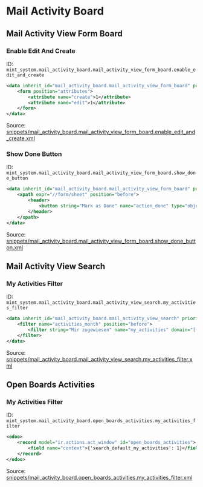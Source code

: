 # Mail Activity Board
## Mail Activity View Form Board  
### Enable Edit And Create  
ID: `mint_system.mail_activity_board.mail_activity_view_form_board.enable_edit_and_create`  
```xml
<data inherit_id="mail_activity_board.mail_activity_view_form_board" priority="50">
    <form position="attributes">
        <attribute name="create">1</attribute>
        <attribute name="edit">1</attribute>
    </form>
</data>

```
Source: [snippets/mail_activity_board.mail_activity_view_form_board.enable_edit_and_create.xml](https://github.com/Mint-System/Odoo-Build/tree/16.0/snippets/mail_activity_board.mail_activity_view_form_board.enable_edit_and_create.xml)

### Show Done Button  
ID: `mint_system.mail_activity_board.mail_activity_view_form_board.show_done_button`  
```xml
<data inherit_id="mail_activity_board.mail_activity_view_form_board" priority="50">
    <xpath expr="//form/sheet" position="before">
        <header>
            <button string="Mark as Done" name="action_done" type="object" class="btn-secondary"/>
        </header>
    </xpath>
</data>

```
Source: [snippets/mail_activity_board.mail_activity_view_form_board.show_done_button.xml](https://github.com/Mint-System/Odoo-Build/tree/16.0/snippets/mail_activity_board.mail_activity_view_form_board.show_done_button.xml)

## Mail Activity View Search  
### My Activities Filter  
ID: `mint_system.mail_activity_board.mail_activity_view_search.my_activities_filter`  
```xml
<data inherit_id="mail_activity_board.mail_activity_view_search" priority="50">
    <filter name="activities_month" position="before">
        <filter string="Mir zugewiesen" name="my_activities" domain="[('user_id', '=', uid)]"/>
    </filter>
</data>

```
Source: [snippets/mail_activity_board.mail_activity_view_search.my_activities_filter.xml](https://github.com/Mint-System/Odoo-Build/tree/16.0/snippets/mail_activity_board.mail_activity_view_search.my_activities_filter.xml)

## Open Boards Activities  
### My Activities Filter  
ID: `mint_system.mail_activity_board.open_boards_activities.my_activities_filter`  
```xml
<odoo>
    <record model="ir.actions.act_window" id="open_boards_activities">
        <field name="context">{'search_default_my_activities': 1}</field>
    </record>
</odoo>

```
Source: [snippets/mail_activity_board.open_boards_activities.my_activities_filter.xml](https://github.com/Mint-System/Odoo-Build/tree/16.0/snippets/mail_activity_board.open_boards_activities.my_activities_filter.xml)


